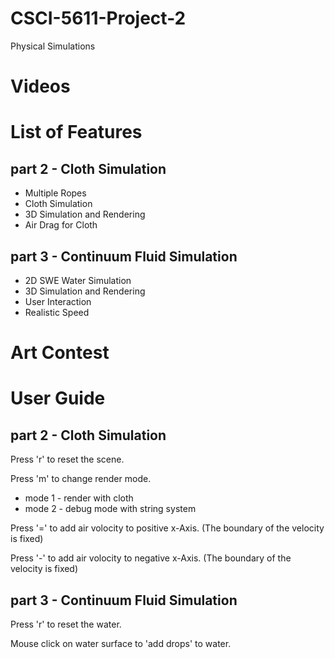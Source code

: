# CSCI-5611-Project-2
Physical Simulations

# Videos



# List of Features
## part 2 - Cloth Simulation
* Multiple Ropes
* Cloth Simulation
* 3D Simulation and Rendering
* Air Drag for Cloth

## part 3 - Continuum Fluid Simulation
* 2D SWE Water Simulation
* 3D Simulation and Rendering
* User Interaction
* Realistic Speed

# Art Contest



# User Guide
## part 2 - Cloth Simulation
Press 'r' to reset the scene.

Press 'm' to change render mode.
* mode 1 - render with cloth
* mode 2 - debug mode with string system

Press '=' to add air volocity to positive x-Axis. (The boundary of the velocity is fixed)

Press '-' to add air volocity to negative x-Axis. (The boundary of the velocity is fixed)

## part 3 - Continuum Fluid Simulation

Press 'r' to reset the water.

Mouse click on water surface to 'add drops' to water.
